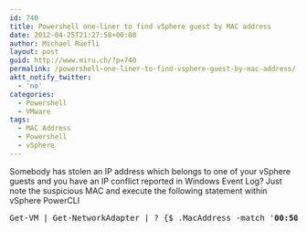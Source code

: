 ```yaml
---
id: 740
title: Powershell one-liner to find vSphere guest by MAC address
date: 2012-04-25T21:27:58+00:00
author: Michael Rüefli
layout: post
guid: http://www.miru.ch/?p=740
permalink: /powershell-one-liner-to-find-vsphere-guest-by-mac-address/
aktt_notify_twitter:
  - 'no'
categories:
  - Powershell
  - VMware
tags:
  - MAC Address
  - Powershell
  - vSphere
---
```

Somebody has stolen an IP address which belongs to one of your vSphere guests and you have an IP conflict reported in Windows Event Log? Just note the suspicious MAC and execute the following statement within vSphere PowerCLI

<pre>Get-VM | Get-NetworkAdapter | ? {$_.MacAddress -match '<strong>00:50:56:AF:00:61</strong>'} | % {get-vm -Id (($_.Id).split('/')[0])}</pre>

&nbsp;

&nbsp;